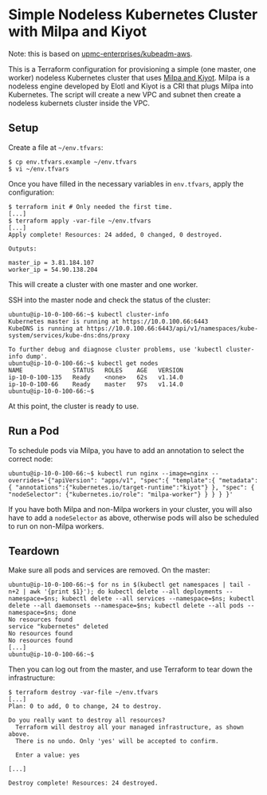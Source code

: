 # Simple Nodeless Kubernetes Cluster with Milpa and Kiyot

Note: this is based on [upmc-enterprises/kubeadm-aws](https://github.com/upmc-enterprises/kubeadm-aws).

This is a Terraform configuration for provisioning a simple (one master, one worker) nodeless Kubernetes cluster that uses [Milpa and Kiyot](https://www.elotl.co/kiyotdocs).  Milpa is a nodeless engine developed by Elotl and Kiyot is a CRI that plugs Milpa into Kubernetes.  The script will create a new VPC and subnet then create a nodeless kubernets cluster inside the VPC.

## Setup

Create a file at `~/env.tfvars`:

```
$ cp env.tfvars.example ~/env.tfvars
$ vi ~/env.tfvars
```

Once you have filled in the necessary variables in `env.tfvars`, apply the configuration:

    $ terraform init # Only needed the first time.
    [...]
    $ terraform apply -var-file ~/env.tfvars
    [...]
    Apply complete! Resources: 24 added, 0 changed, 0 destroyed.

    Outputs:

    master_ip = 3.81.184.107
    worker_ip = 54.90.138.204

This will create a cluster with one master and one worker.

SSH into the master node and check the status of the cluster:

    ubuntu@ip-10-0-100-66:~$ kubectl cluster-info
    Kubernetes master is running at https://10.0.100.66:6443
    KubeDNS is running at https://10.0.100.66:6443/api/v1/namespaces/kube-system/services/kube-dns:dns/proxy

    To further debug and diagnose cluster problems, use 'kubectl cluster-info dump'.
    ubuntu@ip-10-0-100-66:~$ kubectl get nodes
    NAME              STATUS   ROLES    AGE   VERSION
    ip-10-0-100-135   Ready    <none>   62s   v1.14.0
    ip-10-0-100-66    Ready    master   97s   v1.14.0
    ubuntu@ip-10-0-100-66:~$

At this point, the cluster is ready to use.

## Run a Pod

To schedule pods via Milpa, you have to add an annotation to select the correct node:

    ubuntu@ip-10-0-100-66:~$ kubectl run nginx --image=nginx --overrides='{"apiVersion": "apps/v1", "spec":{ "template":{ "metadata": { "annotations":{"kubernetes.io/target-runtime":"kiyot"} }, "spec": { "nodeSelector": {"kubernetes.io/role": "milpa-worker"} } } } }'

If you have both Milpa and non-Milpa workers in your cluster, you will also have to add a `nodeSelector` as above, otherwise pods will also be scheduled to run on non-Milpa workers.

## Teardown

Make sure all pods and services are removed. On the master:

    ubuntu@ip-10-0-100-66:~$ for ns in $(kubectl get namespaces | tail -n+2 | awk '{print $1}'); do kubectl delete --all deployments --namespace=$ns; kubectl delete --all services --namespace=$ns; kubectl delete --all daemonsets --namespace=$ns; kubectl delete --all pods --namespace=$ns; done
    No resources found
    service "kubernetes" deleted
    No resources found
    No resources found
    [...]
    ubuntu@ip-10-0-100-66:~$

Then you can log out from the master, and use Terraform to tear down the infrastructure:

    $ terraform destroy -var-file ~/env.tfvars
    [...]
    Plan: 0 to add, 0 to change, 24 to destroy.

    Do you really want to destroy all resources?
      Terraform will destroy all your managed infrastructure, as shown above.
      There is no undo. Only 'yes' will be accepted to confirm.

      Enter a value: yes

    [...]

    Destroy complete! Resources: 24 destroyed.
